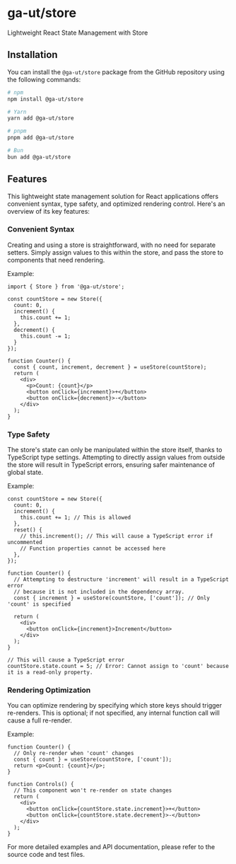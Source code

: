 # ga-ut/store

Lightweight React State Management with Store

## Installation

You can install the `@ga-ut/store` package from the GitHub repository using the following commands:

```bash
# npm
npm install @ga-ut/store
```

```bash
# Yarn
yarn add @ga-ut/store
```

```bash
# pnpm
pnpm add @ga-ut/store
```

```bash
# Bun
bun add @ga-ut/store
```

## Features

This lightweight state management solution for React applications offers convenient syntax, type safety, and optimized rendering control. Here's an overview of its key features:

### Convenient Syntax

Creating and using a store is straightforward, with no need for separate setters. Simply assign values to this within the store, and pass the store to components that need rendering.

Example:

```tsx
import { Store } from '@ga-ut/store';

const countStore = new Store({
  count: 0,
  increment() {
    this.count += 1;
  },
  decrement() {
    this.count -= 1;
  }
});

function Counter() {
  const { count, increment, decrement } = useStore(countStore);
  return (
    <div>
      <p>Count: {count}</p>
      <button onClick={increment}>+</button>
      <button onClick={decrement}>-</button>
    </div>
  );
}
```

### Type Safety

The store's state can only be manipulated within the store itself, thanks to TypeScript type settings. Attempting to directly assign values from outside the store will result in TypeScript errors, ensuring safer maintenance of global state.

Example:

```tsx
const countStore = new Store({
  count: 0,
  increment() {
    this.count += 1; // This is allowed
  },
  reset() {
    // this.increment(); // This will cause a TypeScript error if uncommented
    // Function properties cannot be accessed here
  },
});

function Counter() {
  // Attempting to destructure 'increment' will result in a TypeScript error
  // because it is not included in the dependency array.
  const { increment } = useStore(countStore, ['count']); // Only 'count' is specified

  return (
    <div>
      <button onClick={increment}>Increment</button>
    </div>
  );
}

// This will cause a TypeScript error
countStore.state.count = 5; // Error: Cannot assign to 'count' because it is a read-only property.
```

### Rendering Optimization

You can optimize rendering by specifying which store keys should trigger re-renders. This is optional; if not specified, any internal function call will cause a full re-render.

Example:

```tsx
function Counter() {
  // Only re-render when 'count' changes
  const { count } = useStore(countStore, ['count']);
  return <p>Count: {count}</p>;
}

function Controls() {
  // This component won't re-render on state changes
  return (
    <div>
      <button onClick={countStore.state.increment}>+</button>
      <button onClick={countStore.state.decrement}>-</button>
    </div>
  );
}
```

For more detailed examples and API documentation, please refer to the source code and test files.

